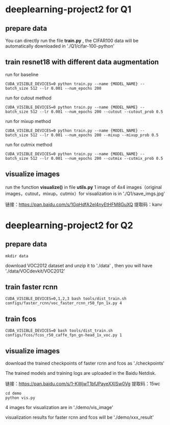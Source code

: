 # deeplearning-project2 for Q1

## prepare data
You can directly run the file **train.py** , the CIFAR100 data will be automatically downloaded in './Q1/cifar-100-python'

## train resnet18 with different data augmentation
run for baseline
```
CUDA_VISIBLE_DEVICES=0 python train.py --name {MODEL_NAME} --batch_size 512 --lr 0.001 --num_epochs 200
```
run for cutout method
```
CUDA_VISIBLE_DEVICES=0 python train.py --name {MODEL_NAME} --batch_size 512 --lr 0.001 --num_epochs 200 --cutout --cutout_prob 0.5
```
run for mixup method
```
CUDA_VISIBLE_DEVICES=0 python train.py --name {MODEL_NAME} --batch_size 512 --lr 0.001 --num_epochs 200 --mixup --mixup_prob 0.5
```
run for cutmix method
```
CUDA_VISIBLE_DEVICES=0 python train.py --name {MODEL_NAME} --batch_size 512 --lr 0.001 --num_epochs 200 --cutmix --cutmix_prob 0.5
```
## visualize images
run the function **visualize()** in file **utils.py**
1 image of 4x4 images（original images，cutout，mixup，cutmix）for visualization is in './Q1/save_imgs.jpg'

链接：https://pan.baidu.com/s/1GqHdfA2el4nyEtHFM8GuXQ 
提取码：kanv

# deeplearning-project2 for Q2

## prepare data
```
mkdir data
```
download VOC2012 dataset and unzip it to './data' ,  then you will have './data/VOCdevkit/VOC2012'

## train faster rcnn
```
CUDA_VISIBLE_DEVICES=0,1,2,3 bash tools/dist_train.sh configs/faster_rcnn/voc_faster_rcnn_r50_fpn_1x.py 4
```

## train fcos
```
CUDA_VISIBLE_DEVICES=0 bash tools/dist_train.sh configs/fcos/fcos_r50_caffe_fpn_gn-head_1x_voc.py 1
```

## visualize images
download the trained checkpoints of faster rcnn and fcos as './checkpoints'

The trained models and training logs are uploaded in the Baidu Netdisk.

链接：https://pan.baidu.com/s/1-KWjwT1bfJPayeXXISw0Vg 
提取码：15wc
```
cd demo
python vis.py
```
4 images for visualization are in './demo/vis_image'

visualization results for faster rcnn and fcos will be './demo/xxx_result'
